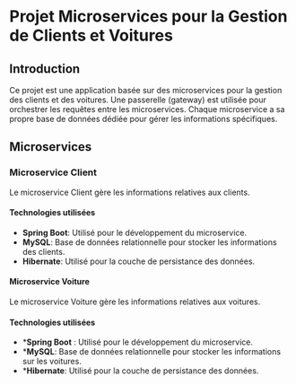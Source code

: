 # Projet Microservices pour la Gestion de Clients et Voitures 

## Introduction

Ce projet est une application basée sur des microservices pour la gestion des clients et des voitures. Une passerelle (gateway) est utilisée pour orchestrer les requêtes entre les microservices. Chaque microservice a sa propre base de données dédiée pour gérer les informations spécifiques.

## Microservices

### Microservice Client

Le microservice Client gère les informations relatives aux clients.

#### Technologies utilisées

- **Spring Boot**: Utilisé pour le développement du microservice.
- **MySQL**: Base de données relationnelle pour stocker les informations des clients.
- **Hibernate**: Utilisé pour la couche de persistance des données.

#### Microservice Voiture
Le microservice Voiture gère les informations relatives aux voitures.

#### Technologies utilisées
- ***Spring Boot** : Utilisé pour le développement du microservice.
- ***MySQL**: Base de données relationnelle pour stocker les informations sur les voitures.
- ***Hibernate**: Utilisé pour la couche de persistance des données.
